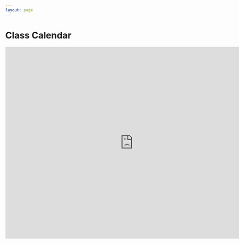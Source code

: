 ```yaml
---
layout: page
---
```


# Class Calendar

<iframe src="https://calendar.google.com/calendar/embed?src=en.usa%23holiday%40group.v.calendar.google.com&ctz=America/Chicago" style="border: 0" width="800" height="600" frameborder="0" scrolling="no"></iframe>
